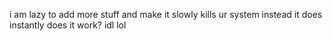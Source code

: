 i am lazy to add more stuff and make it slowly kills ur system instead it does instantly
does it work? idl lol
